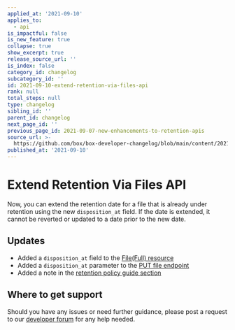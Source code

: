 ```yaml
---
applied_at: '2021-09-10'
applies_to:
  - api
is_impactful: false
is_new_feature: true
collapse: true
show_excerpt: true
release_source_url: ''
is_index: false
category_id: changelog
subcategory_id: ''
id: 2021-09-10-extend-retention-via-files-api
rank: null
total_steps: null
type: changelog
sibling_id: ''
parent_id: changelog
next_page_id: ''
previous_page_id: 2021-09-07-new-enhancements-to-retention-apis
source_url: >-
  https://github.com/box/box-developer-changelog/blob/main/content/2021/09-10-extend-retention-via-files-api.md
published_at: '2021-09-10'
---
```

# Extend Retention Via Files API

Now, you can extend the retention date for a file that is already under
retention using the new `disposition_at` field. If the date is extended, it
cannot be reverted or updated to a date prior to the new date.

<!-- more -->

## Updates

* Added a `disposition_at` field to the [File(Full) resource][file-full]
* Added a `disposition_at` parameter to the [PUT file endpoint][file-put]
* Added a note in the [retention policy guide section][extend-retention]

## Where to get support

Should you have any issues or need further guidance, please post a request to
our [developer forum][forum] for any help needed.

[forum]: https://support.box.com/hc/en-us/community/topics/360001932973-Platform-and-Developer-Forum
[extend-retention]: g://retention-policies/#extend-retention-for-a-file
[file-put]: e://put-files-id/#param-disposition_at
[file-full]: e://resources/file--full/#param-disposition_at